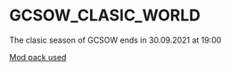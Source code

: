 # GCSOW_CLASIC_WORLD
The clasic season of GCSOW ends in 30.09.2021 at 19:00

[Mod pack used](https://www.curseforge.com/minecraft/modpacks/space-craft-galacticraft)

